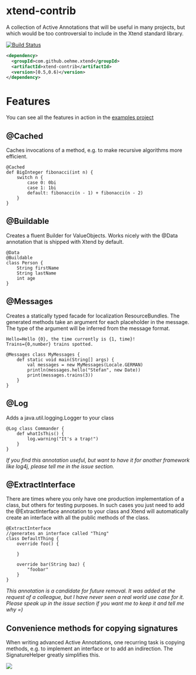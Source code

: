 xtend-contrib
=================

A collection of Active Annotations that will be useful in many projects, but which would be too controversial to include in the Xtend standard library.

[![Build Status](https://oehme.ci.cloudbees.com/job/xtend-contrib/badge/icon)](https://oehme.ci.cloudbees.com/job/xtend-contrib/)
```xml
<dependency>
  <groupId>com.github.oehme.xtend</groupId>
  <artifactId>xtend-contrib</artifactId>
  <version>[0.5,0.6)</version>
</dependency>
```
Features
========

You can see all the features in action in the [examples project](https://github.com/oehme/xtend-contrib/tree/master/xtend-contrib-examples/src/main/java/de/oehme/xtend/contrib/examples)

@Cached
-------
Caches invocations of a method, e.g. to make recursive algorithms more efficient.
```xtend
@Cached
def BigInteger fibonacci(int n) {
    switch n {
        case 0: 0bi
        case 1: 1bi
        default: fibonacci(n - 1) + fibonacci(n - 2)
    }
}
```

@Buildable
--------
Creates a fluent Builder for ValueObjects. Works nicely with the @Data annotation that is shipped with Xtend by default.
```xtend
@Data
@Buildable
class Person {
    String firstName
    String lastName
    int age
}
```

@Messages
---------
Creates a statically typed facade for localization ResourceBundles.
The generated methods take an argument for each placeholder in the message.
The type of the argument will be inferred from the message format.

```properties
Hello=Hello {0}, the time currently is {1, time}!
Trains={0,number} trains spotted.
```

```xtend
@Messages class MyMessages {
    def static void main(String[] args) {
        val messages = new MyMessages(Locale.GERMAN)
        println(messages.hello("Stefan", new Date))
        print(messages.trains(3))
    }
}
```

@Log
----
Adds a java.util.logging.Logger to your class
```xtend
@Log class Commander {
    def whatIsThis() {
        log.warning("It's a trap!")
    }
}
```
*If you find this annotation useful, but want to have it for another framework like log4j, please tell me in the issue section.*

@ExtractInterface
-----------------

There are times where you only have one production implementation of a class, but others for testing purposes. 
In such cases you just need to add the @ExtractInterface annotation to your class and Xtend will automatically create an interface with all the public methods of the class.
```xtend
@ExtractInterface
//generates an interface called "Thing"
class DefaultThing {
    override foo() {

    }

    override bar(String baz) {
        "foobar"
    }
}
```

*This annotation is a candidate for future removal. It was added at the request of a colleague, but I have never seen a real world use case for it. Please speak up in the issue section if you want me to keep it and tell me why =)*

Convenience methods for copying signatures
--------------------------------------------------
When writing advanced Active Annotations, one recurring task is copying methods, e.g. to implement an interface or to add an indirection.
The SignatureHelper greatly simplifies this.

![](http://www.cloudbees.com/sites/default/files/Button-Built-on-CB-1.png)

